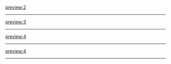 [preview:2](articles/zoo.md)
- - - -
[preview:3](articles/museum.md)
- - - -
[preview:4](articles/boat.md)
- - - -
[preview:4](articles/royalpalace.md)
- - - -

